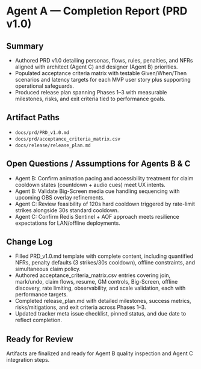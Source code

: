 # Agent A — Completion Report (PRD v1.0)

## Summary
- Authored PRD v1.0 detailing personas, flows, rules, penalties, and NFRs aligned with architect (Agent C) and designer (Agent B) priorities.
- Populated acceptance criteria matrix with testable Given/When/Then scenarios and latency targets for each MVP user story plus supporting operational safeguards.
- Produced release plan spanning Phases 1–3 with measurable milestones, risks, and exit criteria tied to performance goals.

## Artifact Paths
- `docs/prd/PRD_v1.0.md`
- `docs/prd/acceptance_criteria_matrix.csv`
- `docs/release/release_plan.md`

## Open Questions / Assumptions for Agents B & C
- Agent B: Confirm animation pacing and accessibility treatment for claim cooldown states (countdown + audio cues) meet UX intents.
- Agent B: Validate Big-Screen media cue handling sequencing with upcoming OBS overlay refinements.
- Agent C: Review feasibility of 120s hard cooldown triggered by rate-limit strikes alongside 30s standard cooldown.
- Agent C: Confirm Redis Sentinel + AOF approach meets resilience expectations for LAN/offline deployments.

## Change Log
- Filled PRD_v1.0.md template with complete content, including quantified NFRs, penalty defaults (3 strikes/30s cooldown), offline constraints, and simultaneous claim policy.
- Authored acceptance_criteria_matrix.csv entries covering join, mark/undo, claim flows, resume, GM controls, Big-Screen, offline discovery, rate limiting, observability, and scale validation, each with performance targets.
- Completed release_plan.md with detailed milestones, success metrics, risks/mitigations, and exit criteria across Phases 1–3.
- Updated tracker meta issue checklist, pinned status, and due date to reflect completion.

## Ready for Review
Artifacts are finalized and ready for Agent B quality inspection and Agent C integration steps.
